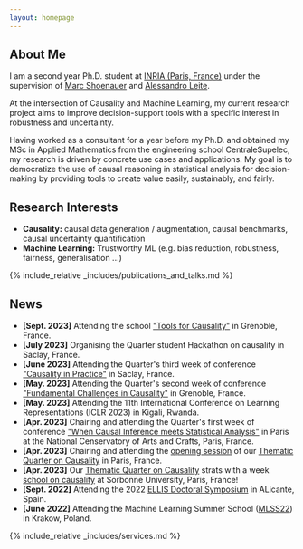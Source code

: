```yaml
---
layout: homepage
---
```


## About Me

I am a second year Ph.D. student at <a href="https://www.inria.fr/en/">INRIA (Paris, France)</a> under the supervision of <a href="https://www.lri.fr/~marc/">Marc Shoenauer</a> and <a href="https://scholar.google.fr/citations?user=V3fDydQAAAAJ&hl/">Alessandro Leite</a>. 

At the intersection of Causality and Machine Learning, my current research project aims to improve decision-support tools with a specific interest in robustness and uncertainty. 

Having worked as a consultant for a year before my Ph.D. and obtained my MSc in Applied Mathematics from the engineering school CentraleSupelec, my research is driven by concrete use cases and applications. 
My goal is to democratize the use of causal reasoning in statistical analysis for decision-making by providing tools to create value easily, sustainably, and fairly.


## Research Interests

- **Causality:** causal data generation / augmentation, causal benchmarks, causal uncertainty quantification
- **Machine Learning:** Trustworthy ML (e.g. bias reduction, robustness, fairness, generalisation ...)


{% include_relative _includes/publications_and_talks.md %}


## News

- **[Sept. 2023]** Attending the school <a href="https://quarter-on-causality.github.io/tools/">"Tools for Causality"</a> in Grenoble, France.
- **[July 2023]** Organising the Quarter student Hackathon on causality in Saclay, France.
- **[June 2023]** Attending the Quarter's third week of conference <a href="https://quarter-on-causality.github.io/practice/">"Causality in Practice"</a> in Saclay, France.
- **[May. 2023]** Attending the Quarter's second week of conference <a href="https://quarter-on-causality.github.io/challenges/">"Fundamental Challenges in Causality"</a> in Grenoble, France.
- **[May. 2023]** Attending the 11th International Conference on Learning Representations (ICLR 2023) in Kigali, Rwanda.
- **[Apr. 2023]** Chairing and attending the Quarter's first week of conference <a href="https://quarter-on-causality.github.io/analysis/">"When Causal Inference meets Statistical Analysis"</a> in Paris at the National Censervatory of Arts and Crafts, Paris, France.
- **[Apr. 2023]** Chairing and attending the <a href="https://quarter-on-causality.github.io/opening/">opening session</a> of our <a href="https://quarter-on-causality.github.io/#dates">Thematic Quarter on Causality</a> in Paris, France.
- **[Apr. 2023]** Our <a href="https://quarter-on-causality.github.io/#dates">Thematic Quarter on Causality</a> strats with a week <a href="https://quarter-on-causality.github.io/school/">school on causality</a> at Sorbonne University, Paris, France!
- **[Sept. 2022]** Attending the 2022 <a href="https://ellisalicante.org/eds2022/">ELLIS Doctoral Symposium</a> in ALicante, Spain.
- **[June 2022]** Attending the Machine Learning Summer School (<a href="https://mlss2022.mlinpl.org/">MLSS22</a>) in Krakow, Poland.


{% include_relative _includes/services.md %}
